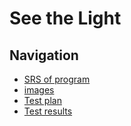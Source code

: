 # See the Light
## Navigation
* [SRS of program](https://github.com/maxim265/See-the-Light/blob/main/documentaion/SRS.md)
* [images](https://github.com/maxim265/See-the-Light/tree/main/images)
* [Test plan](https://github.com/maxim265/See-the-Light/blob/main/Test%20plan.md)
* [Test results](https://github.com/maxim265/See-the-Light/blob/main/Test%20results.md)
